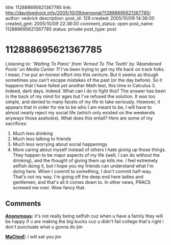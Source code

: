 title: 112888695621367785
link: http://davidvedvick.info/2005/10/09/personal/112888695621367785/
author: vedvick
description: 
post_id: 129
created: 2005/10/09 14:36:00
created_gmt: 2005/10/09 22:36:00
comment_status: open
post_name: 112888695621367785
status: private
post_type: post

# 112888695621367785

_Listening to: 'Waiting To Panic' from 'Armed To The Teeth' by 'Abandoned Pools' on Media Center 11_ I've been trying to get my life back on track folks. I mean, I've put an honest effort into this venture. But it seems as though sometimes you can't escape mistakes of the past (or the day before). So it happens that I have failed yet another Math test, this time in Calculus 3. Indeed, dark days. Indeed. What can I do to fight this? The answer has been in the back of my mind for ages but I've refused the solution. It was too simple, and denied to many facets of my life to take seriously. However, it appears that in order for me to be who I am meant to be, I will have to almost nearly reject my social life (which only existed on the weekends anyways those assholes). What does this entail? Here are some of my sacrifices: 

  1. Much less drinking
  2. Much less talking to friends
  3. Much less worrying about social happenings
  4. More caring about myself instead of others 
I hate giving up those things. They happen to be major aspects of my life (well, I can do without the drinking), and the thought of giving them up kills me. I feel extremely selfish doing it, but I hope you my friends can understand what I'm doing here. When I commit to something, I don't commit half-way. That's not my way. I'm going off the deep end here ladies and gentlemen, and that's all it comes down to. In other news, PRACS screwed me over. Wow fancy that.

## Comments

**[Anonymous](#43 "2005-10-13 00:56:00"):** it's not really being selfish cuz when u have a family they will be happy if u are making the big bucks cuz u didn't fail college that's right i don't punctuate what u gonna do jim

**[MaChinE](#44 "2005-10-13 15:44:00"):** i will eat you jim

